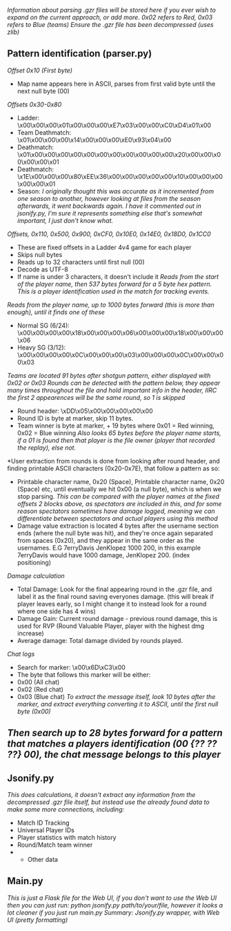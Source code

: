 *Information about parsing .gzr files will be stored here if you ever wish to expand on the current approach, or add more.*
*0x02 refers to Red, 0x03 refers to Blue (teams)*
*Ensure the .gzr file has been decompressed (uses zlib)*

## Pattern identification (parser.py)
*Offset 0x10 (First byte)*
- Map name appears here in ASCII, parses from first valid byte until the next null byte (00)

*Offsets 0x30-0x80*
- Ladder:             \x00\x00\x00\x01\x00\x00\x00\xE7\x03\x00\x00\xC0\xD4\x01\x00
- Team Deathmatch:    \x01\x00\x00\x00\x14\x00\x00\x00\xE0\x93\x04\x00
- Deathmatch:         \x01\x00\x00\x00\x00\x00\x00\x00\x00\x00\x00\x00\x20\x00\x00\x00\x00\x00\x01
- Deathmatch:         \x1E\x00\x00\x00\x80\xEE\x36\x00\x00\x00\x00\x00\x10\x00\x00\x00\x00\x00\x01
- Season: *I originally thought this was accurate as it incremented from one season to another, however looking at files from the season afterwards, it went backwards again. I have it commented out in jsonify.py, I'm sure it represents something else that's somewhat important, I just don't know what.*

*Offsets, 0x110, 0x500, 0x900, 0xCF0, 0x10E0, 0x14E0, 0x18D0, 0x1CC0*
- These are fixed offsets in a Ladder 4v4 game for each player
- Skips null bytes
- Reads up to 32 characters until first null (00)
- Decode as UTF-8
- If name is under 3 characters, it doesn't include it
*Reads from the start of the player name, then 537 bytes forward for a 5 byte hex pattern. This is a player identification used in the match for tracking events.*

*Reads from the player name, up to 1000 bytes forward (this is more than enough), until it finds one of these*
- Normal SG (6/24):   \x00\x00\x00\x00\x18\x00\x00\x00\x06\x00\x00\x00\x18\x00\x00\x00\x06
- Heavy SG (3/12):    \x00\x00\x00\x00\x0C\x00\x00\x00\x03\x00\x00\x00\x0C\x00\x00\x00\x03

*Teams are located 91 bytes after shotgun pattern, either displayed with 0x02 or 0x03*
*Rounds can be detected with the pattern below, they appear many times throughout the file and hold important info in the header, IIRC the first 2 appearences will be the same round, so 1 is skipped*
- Round header:       \xDD\x05\x00\x00\x00\x00\x00
- Round ID is byte at marker, skip 11 bytes.
- Team winner is byte at marker, + 19 bytes where 0x01 = Red winning, 0x02 = Blue winning
*Also looks 65 bytes before the player name starts, if a 01 is found then that player is the file owner (player that recorded the replay), else not.*

*User extraction from rounds is done from looking after round header, and finding printable ASCII characters (0x20-0x7E), that follow a pattern as so:
- Printable character name, 0x20 (Space), Printable character name, 0x20 (Space) etc, until eventually we hit 0x00 (a null byte), which is when we stop parsing.
*This can be compared with the player names at the fixed offsets 2 blocks above, as spectators are included in this, and for some reason spectators sometimes have damage logged, meaning we can differentiate between spectators and actual players using this method*
- Damage value extraction is located 4 bytes after the username section ends (where the null byte was hit), and they're once again separated from spaces (0x20), and they appear in the same order as the usernames. E.G 7erryDavis JenKlopez    1000 200, in this example 7erryDavis would have 1000 damage, JenKlopez 200. (index positioning)

*Damage calculation*
- Total Damage: Look for the final appearing round in the .gzr file, and label it as the final round saving everyones damage. (this will break if player leaves early, so I might change it to instead look for a round where one side has 4 wins)
- Damage Gain: Current round damage - previous round damage, this is used for RVP (Round Valuable Player, player with the highest dmg increase)
- Average damage: Total damage divided by rounds played.

*Chat logs*
- Search for marker: \x00\x6D\xC3\x00
- The byte that follows this marker will be either:
- 0x00 (All chat)
- 0x02 (Red chat)
- 0x03 (Blue chat)
*To extract the message itself, look 10 bytes after the marker, and extract everything converting it to ASCII, until the first null byte (0x00)*

*Then search up to 28 bytes forward for a pattern that matches a players identification (00 {?? ?? ??} 00), the chat message belongs to this player*
---

## Jsonify.py
*This does calculations, it doesn't extract any information from the decompressed .gzr file itself, but instead use the already found data to make some more connections, including:*
- Match ID Tracking
- Universal Player IDs
- Player statistics with match history
- Round/Match team winner
- + Other data

## Main.py
*This is just a Flask file for the Web UI, if you don't want to use the Web UI then you can just run: python jsonify.py path/to/your/file, however it looks a lot cleaner if you just run main.py*
*Summary: Jsonify.py wrapper, with Web UI (pretty formatting)*

